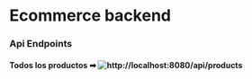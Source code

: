 # Ecommerce backend

### Api Endpoints

#### Todos los productos ➡  ![http://localhost:8080/api/products](http://localhost:8080/api/products)
